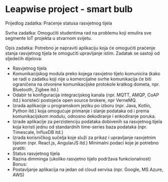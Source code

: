 # Leapwise project - smart bulb

Prijedlog zadatka: Praćenje statusa rasvjetnog tijela

Svrha zadatka:
Omogućiti studentima rad na problemu koji emulira sve segmente IoT projekta u stvarnom
svijetu.

Opis zadatka:
Potrebno je napraviti aplikaciju koja će omogućiti praćenje stanja rasvjetnog tijela te
omogućiti upravljanje istim.
Zadatak se sastoji od sljedećih dijelova:
- Rasvjetnog tijela
- Komunikacijskog modula preko kojega rasvjetno tijelo komunicira (kako se radi o
zadatku koji nije u komercijalne svrhe komunikacija će biti ograničena na otvorene
komunikacijske protokole kratkog dometa, npr. Bluetooth, Zigbee itd.)
- Odabir te konfiguracija integracijskog kanala (npr. MQTT, AMQP, CoAP itd.) koristeći
postojeće open source brokere, npr VerneMQ.
- Izrada aplikacije u programskom jeziku po izboru (npr. Java, Kotlin, Python itd.) koja
omogućuje primanje i slanje podataka od i prema komunikacijskom modulu,
odnosno dekodiranje i enkodiranje poruka.
- Izrade aplikacije za perzistenciju podataka dobivenih sa rasvjetnog tijela koja koristi
jednu od standardnih time-series baza podataka (npr. Timescale, InfluxDB itd.)
- Izrada korisničkog sučelja koje služi za prikaz i upravljanje rasvjetnim tijelom (npr.
React.js, AngularJS itd.)
Minimalni podaci koje je potrebno pratiti:
- Status rasvjetnog tijela
- Razina dimminga (ukoliko rasvjetno tijelo podržava funkcionalnost)
Bonus:
- Postavljanje aplikacija na jedan od cloud servisa (npr. Google, MS Azure, AWS)


